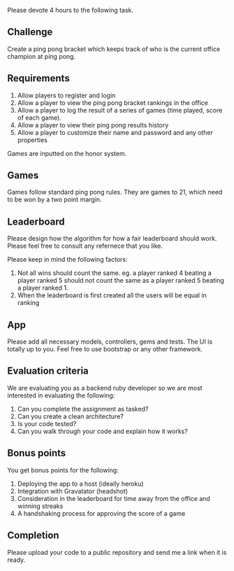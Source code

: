 Please devote 4 hours to the following task.

## Challenge

Create a ping pong bracket which keeps track of who is the current office champion at ping pong.  

## Requirements

1. Allow players to register and login
2. Allow a player to view the ping pong bracket rankings in the office
3. Allow a player to log the result of a series of games (time played, score of each game).
4. Allow a player to view their ping pong results history
5. Allow a player to customize their name and password and any other properties

Games are inputted on the honor system. 

## Games

Games follow standard ping pong rules.  They are games to 21, which need to be won by a two point margin. 

## Leaderboard

Please design how the algorithm for how a fair leaderboard should work.  Please feel free to consult any refernece that you like. 

Please keep in mind the following factors:

1. Not all wins should count the same. eg. a player ranked 4 beating a player ranked 5 should not count the same as a player ranked 5 beating a player ranked 1. 
2. When the leaderboard is first created all the users will be equal in ranking

## App

Please add all necessary models, controllers, gems and tests. The UI is totally up to you.  Feel free to use bootstrap or any other framework.

## Evaluation criteria

We are evaluating you as a backend ruby developer so we are most interested in evaluating the following:

1. Can you complete the assignment as tasked? 
2. Can you create a clean architecture?
3. Is your code tested?
4. Can you walk through your code and explain how it works? 

## Bonus points

You get bonus points for the following:

1. Deploying the app to a host (ideally heroku)
2. Integration with Gravatator (headshot)
3. Consideration in the leaderboard for time away from the office and winning streaks
4. A handshaking process for approving the score of a game

## Completion

Please upload your code to a public repository and send me a link when it is ready. 